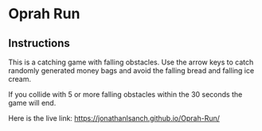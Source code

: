 # Oprah Run

## Instructions

This is a catching game with falling obstacles. Use the arrow keys to catch randomly generated money bags and avoid the falling bread and falling ice cream.

If you collide with 5 or more falling obstacles within the 30 seconds the game will end.


Here is the live link: https://jonathanlsanch.github.io/Oprah-Run/

